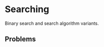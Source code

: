 # Searching

Binary search and search algorithm variants.

## Problems

<!-- Add your solved problems here -->
